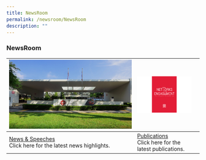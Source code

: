 ```yaml
---
title: NewsRoom
permalink: /newsroom/NewsRoom
description: ""
---
```

### NewsRoom



| ![](/images/NewsRoom/pa-hq-building.png) | ![](/images/NewsRoom/publicationstn.png) |  |
| -------- | -------- | -------- |
| [News & Speeches](/newsroom/News)<br>Click here for the latest news highlights.     |               [Publications](/newsroom/Publications)<br>Click here for the latest publications. |      |